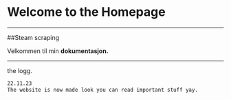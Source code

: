 # Welcome to the Homepage
___
##Steam scraping

Velkommen til min **dokumentasjon.**

 ___

the logg.
```markdown
22.11.23
The website is now made look you can read important stuff yay.
```